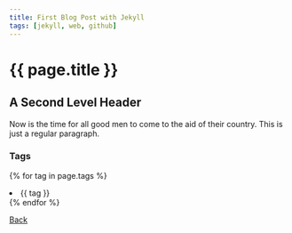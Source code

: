 ```yaml
---
title: First Blog Post with Jekyll
tags: [jekyll, web, github]
---
```


{{ page.title }}
====================

A Second Level Header
---------------------

Now is the time for all good men to come to
the aid of their country. This is just a
regular paragraph.

### Tags
{% for tag in page.tags %}
  <li>{{ tag }}</li>
{% endfor %}

<a href="/">Back</a>
